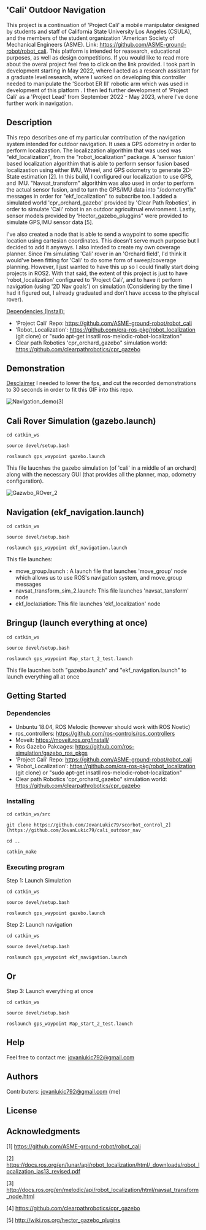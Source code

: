 ## 'Cali' Outdoor Navigation

This project is a continuation of 'Project Cali' a mobile manipulator designed by students and staff of California State University Los Angeles (CSULA), and the members of the student organization 'American Society of Mechanical Engineers (ASME). Link: https://github.com/ASME-ground-robot/robot_cali. This platform is intended for reasearch, educational purposes, as well as design competitions. If you would like to read more about the overal project feel free to click on the link provided. I took part in development starting in May 2022, where I acted as a research assistant for a graduate level research, where I worked on developing this controller needed to manipulate the 'Scorbot ER III' robotic arm which was used in development of this platform . I then led further development of 'Project Cali' as a 'Project Lead' from September 2022 - May 2023, where I've done further work in navigation. 

## Description

This repo describes one of my particular contribution of the navigation system intended for outdoor navigation. It uses a GPS odometry in order to perform localizastion. The localizzation algorithim that was used was "ekf_localization", from the "robot_localization" package. A 'sensor fusion' based localization algorithim that is able to perform sensor fusion based localizastion using either IMU, Wheel, and GPS odometry to generate 2D-State estimation [2]. In this build, I configured our localization to use GPS, and IMU. "Navsat_transform" algorithim was also used in order to perform the actual sensor fusion, and to turn the GPS/IMU data into "/odometry/fix" messages in order for "ekf_localization" to subscribe too. I added a simulated world 'cpr_orchard_gazebo' provided by 'Clear Path Robotics', in order to simulate 'Cali' robot in an outdoor agricultrual environment. Lastly, sensor models provided by 'Hector_gazebo_pluggins" were provided to simulate GPS,IMU sensor data [5].

I've also created a node that is able to send a waypoint to some specific location using cartesian coordinates. This doesn't serve much purpose but I decided to add it anyways. I also inteded to create my own coverage planner. Since i'm simulating 'Cali' rover in an 'Orchard field', I'd think it would've been fitting for 'Cali' to do some form of sweep/coverage planning. However, I just wanted to have this up so I could finally start doing projects in ROS2. With that said, the extent of this project is just to have 'robot_localization' configured to 'Project Cali', and to have it perform navigation (using '2D Nav goals') on simulation (Considering by the time I had it figured out, I already graduated and don't have access to the phyiscal rover).  

<ins>Dependencies (Install):</ins>
- 'Project Cali' Repo: https://github.com/ASME-ground-robot/robot_cali
- 'Robot_Localization': https://github.com/cra-ros-pkg/robot_localization (git clone) or "sudo apt-get insatll ros-melodic-robot-localization"
- Clear path Robotics 'cpr_orchard_gazebo" simulation world: https://github.com/clearpathrobotics/cpr_gazebo
  
## Demonstration
<ins>Desclaimer</ins>
I needed to lower the fps, and cut the recorded demonstrations to 30 seconds in order to fit this GIF into this repo.

![Navigation_demo(3)](https://github.com/JovanLukic79/cali_outdoor_nav/assets/115774118/fddcbc5d-a26d-4074-b853-151a522ddd3c)


## Cali Rover Simulation (gazebo.launch)
```
cd catkin_ws
```
```
source devel/setup.bash
```
```
roslaunch gps_waypoint gazebo.launch
```

This file laucnhes the gazebo simulation (of 'cali' in a middle of an orchard) along with the necessary GUI (that provides all the planner, map, odometry configuration).

![Gazwbo_ROver_2](https://github.com/JovanLukic79/cali_outdoor_nav/assets/115774118/1cde783d-0c2e-490d-8665-20dba575ec1a)


## Navigation (ekf_navigation.launch)
```
cd catkin_ws
```
```
source devel/setup.bash
```
```
roslaunch gps_waypoint ekf_navigation.launch
```
This file launches:
- move_group.launch : A launch file that launches 'move_group' node which allows us to use ROS's navigation system, and move_group messages
- navsat_transform_sim_2.launch: This file launches 'navsat_tansform' node
- ekf_loclaziation: This file launches 'ekf_localization' node  


## Bringup (launch everything at once)
```
cd catkin_ws
```
```
source devel/setup.bash
```
```
roslaunch gps_waypoint Map_start_2_test.launch
```
This file laucnhes both "gazebo.launch" and "ekf_navigation.launch" to launch everything all at once

## Getting Started

### Dependencies

* Unbuntu 18.04, ROS Melodic (however should work with ROS Noetic)
* ros_controllers: https://github.com/ros-controls/ros_controllers
* Moveit: https://moveit.ros.org/install/
* Ros Gazebo Pakcages: https://github.com/ros-simulation/gazebo_ros_pkgs
* 'Project Cali' Repo: https://github.com/ASME-ground-robot/robot_cali
* 'Robot_Localization': https://github.com/cra-ros-pkg/robot_localization (git clone) or "sudo apt-get insatll ros-melodic-robot-localization"
*  Clear path Robotics 'cpr_orchard_gazebo" simulation world: https://github.com/clearpathrobotics/cpr_gazebo

### Installing
```
cd catkin_ws/src
```
```
git clone https://github.com/JovanLukic79/scorbot_control_2](https://github.com/JovanLukic79/cali_outdoor_nav
```
```
cd ..
```
```
catkin_make
```
### Executing program
Step 1: Launch Simulation
```
cd catkin_ws
```
```
source devel/setup.bash
```
```
roslaunch gps_waypoint gazebo.launch
```
Step 2: Launch navigation 

```
cd catkin_ws
```
```
source devel/setup.bash
```
```
roslaunch gps_waypoint ekf_navigation.launch
```
## Or

Step 3: Launch everything at once

```
cd catkin_ws
```
```
source devel/setup.bash
```
```
roslaunch gps_waypoint Map_start_2_test.launch
```

## Help
Feel free to contact me: jovanlukic792@gmail.com

## Authors
Contributers: jovanlukic792@gmail.com (me)

## License

## Acknowledgments
[1] https://github.com/ASME-ground-robot/robot_cali

[2] https://docs.ros.org/en/lunar/api/robot_localization/html/_downloads/robot_localization_ias13_revised.pdf

[3] http://docs.ros.org/en/melodic/api/robot_localization/html/navsat_transform_node.html

[4] https://github.com/clearpathrobotics/cpr_gazebo

[5] http://wiki.ros.org/hector_gazebo_plugins
